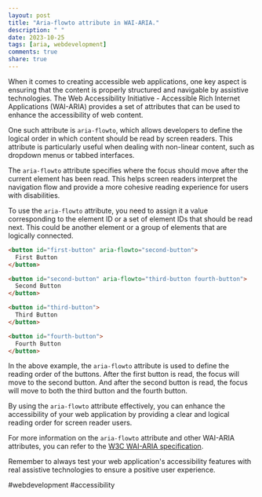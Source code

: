 ```yaml
---
layout: post
title: "Aria-flowto attribute in WAI-ARIA."
description: " "
date: 2023-10-25
tags: [aria, webdevelopment]
comments: true
share: true
---
```


When it comes to creating accessible web applications, one key aspect is ensuring that the content is properly structured and navigable by assistive technologies. The Web Accessibility Initiative - Accessible Rich Internet Applications (WAI-ARIA) provides a set of attributes that can be used to enhance the accessibility of web content.

One such attribute is `aria-flowto`, which allows developers to define the logical order in which content should be read by screen readers. This attribute is particularly useful when dealing with non-linear content, such as dropdown menus or tabbed interfaces.

The `aria-flowto` attribute specifies where the focus should move after the current element has been read. This helps screen readers interpret the navigation flow and provide a more cohesive reading experience for users with disabilities.

To use the `aria-flowto` attribute, you need to assign it a value corresponding to the element ID or a set of element IDs that should be read next. This could be another element or a group of elements that are logically connected.

```html
<button id="first-button" aria-flowto="second-button">
  First Button
</button>

<button id="second-button" aria-flowto="third-button fourth-button">
  Second Button
</button>

<button id="third-button">
  Third Button
</button>

<button id="fourth-button">
  Fourth Button
</button>
```

In the above example, the `aria-flowto` attribute is used to define the reading order of the buttons. After the first button is read, the focus will move to the second button. And after the second button is read, the focus will move to both the third button and the fourth button.

By using the `aria-flowto` attribute effectively, you can enhance the accessibility of your web application by providing a clear and logical reading order for screen reader users.

For more information on the `aria-flowto` attribute and other WAI-ARIA attributes, you can refer to the [W3C WAI-ARIA specification](https://www.w3.org/TR/wai-aria-1.2/#aria-flowto).

Remember to always test your web application's accessibility features with real assistive technologies to ensure a positive user experience.

#webdevelopment #accessibility